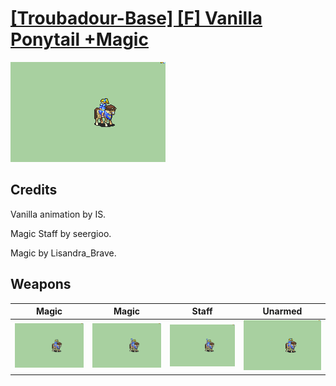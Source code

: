 # [\[Troubadour-Base\] \[F\] Vanilla Ponytail +Magic](./)

<img src="./6.%20Magic/Magic_000.png" alt="[Troubadour-Base] [F] Vanilla Ponytail +Magic standing" />

## Credits

Vanilla animation by IS.

Magic Staff by seergioo.

Magic by Lisandra_Brave.

## Weapons


|Magic |Magic |Staff |Unarmed |
|  :---: | :---: | :---: | :---: |
| <img alt="Magic animation" src="./6.%20Magic/Magic.gif" /> | <img alt="Magic animation" src="./6.%20Magic%20(Staff)/Magic.gif" /> | <img alt="Staff animation" src="./7.%20Staff/Staff.gif" /> | <img alt="Unarmed animation" src="./8.%20Unarmed/Unarmed.gif" /> |

